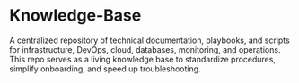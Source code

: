 # Knowledge-Base
A centralized repository of technical documentation, playbooks, and scripts for infrastructure, DevOps, cloud, databases, monitoring, and operations. This repo serves as a living knowledge base to standardize procedures, simplify onboarding, and speed up troubleshooting.
